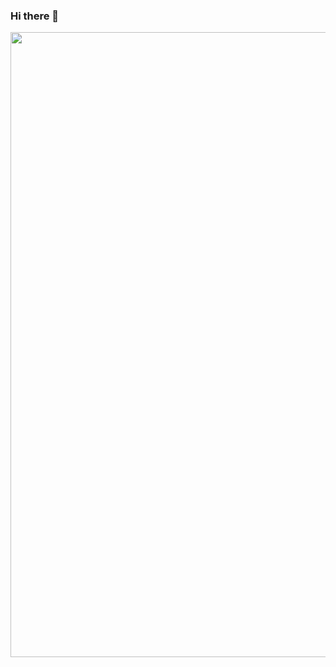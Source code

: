 ### Hi there 👋

<img width="1000px" src="https://high-wave-403814.an.r.appspot.com/?id=6550fd4cb1b98fffdcbb3d70" />
